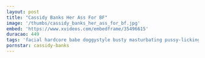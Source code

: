 ```yaml
---
layout: post
title: "Cassidy Banks Her Ass For BF"
image: '/thumbs/cassidy_banks_her_ass_for_bf.jpg'
embed: 'https://www.xvideos.com/embedframe/35496615'
duracao: 449
tags: 'facial hardcore babe doggystyle busty masturbating pussy-licking big-ass rough-sex big-tits slutty titty-fyck 720p 1080p'
pornstar: cassidy-banks
---
```

